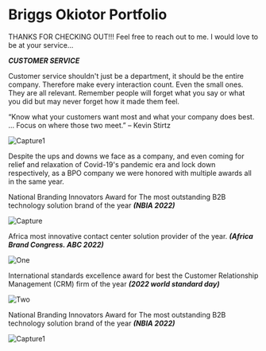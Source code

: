 # Briggs Okiotor Portfolio
THANKS FOR CHECKING OUT!!! Feel free to reach out to me. I would love to be at your service...

***CUSTOMER SERVICE***

Customer service shouldn't just be a department, it should be the entire company. Therefore make every interaction count. Even the small ones. They are all relevant. Remember people will forget what you say or what you did but may never forget how it made them feel.

“Know what your customers want most and what your company does best. … Focus on where those two meet.” – Kevin Stirtz

![Capture1](https://user-images.githubusercontent.com/108902579/236645983-7b66453b-1ffc-4614-bfd9-13ef1113d8b3.PNG)

Despite the ups and downs we face as a company, and even coming for relief and relaxation of Covid-19's pandemic era and lock down respectively, as a BPO company we were honored with multiple awards all in the same year.

National Branding Innovators Award  for The most outstanding B2B technology solution brand of the year ***(NBIA 2022)***

![Capture](https://user-images.githubusercontent.com/108902579/236646012-79fd51a8-89dc-4c7b-884f-50d5d21a0bc9.PNG)

 Africa most innovative contact center solution provider of the year. ***(Africa Brand Congress. ABC 2022)***

![One](https://user-images.githubusercontent.com/108902579/230496179-9d4e5f95-132d-4e90-9749-43a7550c8c1e.PNG)

International standards excellence award for best the Customer Relationship Management (CRM) firm of the year ***(2022 world standard day)***

![Two](https://user-images.githubusercontent.com/108902579/230496068-d6220ed2-dc94-4a30-90ad-27b2e1236e97.PNG)

National Branding Innovators Award  for The most outstanding B2B technology solution brand of the year ***(NBIA 2022)***

![Capture1](https://user-images.githubusercontent.com/108902579/235844797-ec5d5b40-f410-4ce2-93c3-fd0ea6ea40e1.PNG)
